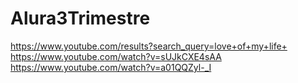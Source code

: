 # Alura3Trimestre
https://www.youtube.com/results?search_query=love+of+my+life+
https://www.youtube.com/watch?v=sUJkCXE4sAA
https://www.youtube.com/watch?v=a01QQZyl-_I
